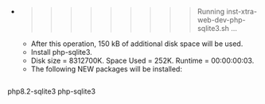 * >>>>>>>>> Running inst-xtra-web-dev-php-sqlite3.sh ...
  * After this operation, 150 kB of additional disk space will be used.
  * Install php-sqlite3.
  * Disk size = 8312700K. Space Used = 252K. Runtime = 00:00:00:03.
  * The following NEW packages will be installed:
  ```bash
php8.2-sqlite3 php-sqlite3
  ```

